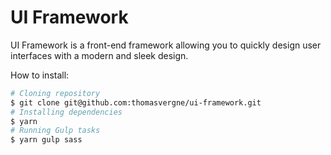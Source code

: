 # UI Framework
UI Framework is a front-end framework allowing you to quickly design user interfaces with a modern and sleek design.

How to install:

```bash
# Cloning repository
$ git clone git@github.com:thomasvergne/ui-framework.git
# Installing dependencies
$ yarn
# Running Gulp tasks
$ yarn gulp sass
```